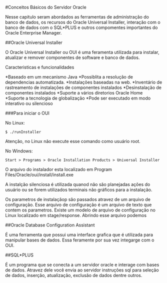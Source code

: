 #Conceitos Básicos do Servidor Oracle

Nesse capitulo seram abordados as ferramentas de administração do banco de dados, os recursos do Oracle Universal Installer, interação com o banco de dados com o SQL*PLUS e outros compomentes importantes do Oracle Enterprise Manager.


##Oracle Universal Installer

O Oracle Universal Installer ou OUI é uma feramenta utilizada para instalar, atualizar e remover componentes de software e banco de dados.

Caracteristicas e funcionalidades

*Baseado em um mecanismo Java
	*Possiblita a resolução de dependencias automatizada.
	*Instalações baseadas na web.
	*Inventário de rastreamento de instalações de componentes instalados
	*Desinstalação  de componentes instalados
	*Suporte a vários diretorios Oracle Home
	*Suporte a tecnologia de globalização
	*Pode ser executado em modo interativo ou silencioso

###Para iniciar o OUI

No Linux:

	$ ./runInstaller

Atenção, no Linux não execute esse comando como usuário root.

No Windows:

	Start > Programs > Oracle Installation Products > Universal Installer 

O arquivo do instalador esta localizado em Program Files/Oracle/oui/install/install.exe

A instalção silenciosa é utilizada quanod não são planejadas ações do usuário ou se forem utilizados terminais não gráficos para a instalação.

Os parametros de instalaçãop são passados atravez de um arquivo de configuração. Esse arquivo de configuração é um arquivo de texto que contem os parametros. Existe um modelo de arquivo de configuração no Linux localizado em stage/response. Abrindo esse arquivo podemos  


##Oracle Database Configuration Assistant

É uma ferramenta que possui uma interface grafica que é utilizada para manipular bases de dados. Essa feramente por sua vez integarge com o OUI.

##SQL*PLUS

É um programa que se conecta a um servidor oracle e interage com bases de dados. Atravez dele você envia ao servidor instruções sql para seleção de dados, inserção, atualização, exclusão de dados dentre outros.

